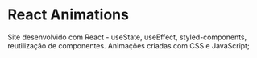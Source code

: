 # React Animations
Site desenvolvido com React - useState, useEffect, styled-components, reutilização de componentes. Animações criadas com CSS e JavaScript;
